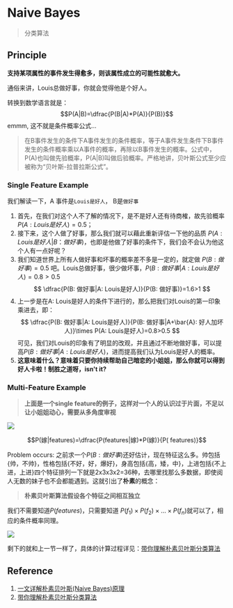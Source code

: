 # Naive Bayes
> 分类算法

## Principle
**支持某项属性的事件发生得愈多，则该属性成立的可能性就愈大。**

通俗来讲，Louis总做好事，你就会觉得他是个好人。

转换到数学语言就是：
$$P(A|B)=\dfrac{P(B|A)*P(A)}{P(B)}$$
emmm, 这不就是条件概率公式...
> 在B事件发生的条件下A事件发生的条件概率，等于A事件发生条件下B事件发生的条件概率乘以A事件的概率，再除以B事件发生的概率。公式中，P(A)也叫做先验概率，P(A|B)叫做后验概率。严格地讲，贝叶斯公式至少应被称为“贝叶斯-拉普拉斯公式”。

### Single Feature Example
我们解读一下，A 事件是`Louis是好人`， B是`做好事`
1. 首先，在我们对这个人不了解的情况下，是不是好人还有待商榷，故先验概率 $P(A: Louis是好人)=0.5$；
2. 接下来，这个人做了好事，那么我们就可以藉此重新评估一下他的品质 $P(A: Louis是好人|B：做好事)$，也即是他做了好事的条件下，我们会不会认为他这个人有一点好呢？
3. 我们知道世界上所有人做好事和坏事的概率差不多是一定的，就定做 $P(B: 做好事)=0.5$ 吧。Louis总做好事，很少做坏事，$P(B: 做好事|A: Louis是好人)=0.8>0.5$
   $$
   \dfrac{P(B: 做好事|A: Louis是好人)}{P(B: 做好事)}=1.6>1
   $$
4. 上一步是在A: Louis是好人的条件下进行的，那么把我们对Louis的第一印象乘进去，即：
   $$
   \dfrac{P(B: 做好事|A: Louis是好人)}{P(B: 做好事|A+\bar{A}: 好人加坏人)}\times P(A: Louis是好人)=0.8>0.5
   $$
   可见，我们对Louis的印象有了明显的改观，并且通过不断地做好事，可以提高$P(B: 做好事|A: Louis是好人)$，进而提高我们认为Louis是好人的概率。
5. **这意味着什么？意味着只要你持续帮助自己暗恋的小姐姐，那么你就可以得到好人卡啦！制胜之道呀，isn't it?**

### Multi-Feature Example
>**上面是一个single feature的例子，这样对一个人的认识过于片面，不足以让小姐姐动心，需要从多角度审视**

![](https://pic2.zhimg.com/80/v2-8b7031854b7c8eb4dabbfd7254579721_1440w.png)

$$P(嫁|features)=\dfrac{P(features|嫁)*P(嫁)}{P( features)}$$

Problem occurs: 之前求一个$P(B: 做好事)$还好估计，现在特征这么多。帅包括{帅，不帅}，性格包括{不好，好，爆好}，身高包括{高，矮，中}，上进包括{不上进，上进}四个特征排列一下就是2x3x3x2=36种，去哪里找那么多数据，即使阅人无数的妹子也不会都能遇到。这就引出了**朴素**的概念：

> **朴素贝叶斯算法假设各个特征之间相互独立**

我们不需要知道$P(features)$，只需要知道 $P(f_1)\times P (f_2)\times \dots \times P(f_n)$就可以了，相应的条件概率同理。

![](https://pic3.zhimg.com/80/v2-e0abd30b1376c18c3dfd0d0bf4375c26_1440w.png)

剩下的就和上一节一样了，具体的计算过程详见：[带你理解朴素贝叶斯分类算法](https://zhuanlan.zhihu.com/p/26262151)




## Reference
1. [一文详解朴素贝叶斯(Naive Bayes)原理](https://zhuanlan.zhihu.com/p/37575364)
2. [带你理解朴素贝叶斯分类算法](https://zhuanlan.zhihu.com/p/26262151)